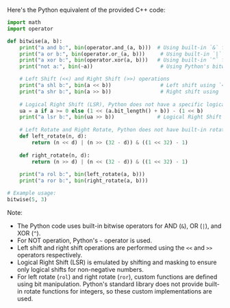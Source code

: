  Here's the Python equivalent of the provided C++ code:

```python
import math
import operator

def bitwise(a, b):
    print("a and b:", bin(operator.and_(a, b)))  # Using built-in `&` for AND operation
    print("a or b:", bin(operator.or_(a, b)))     # Using built-in `|` for OR operation
    print("a xor b:", bin(operator.xor(a, b)))   # Using built-in `^` for XOR operation
    print("not a:", bin(~a))                      # Using Python's bitwise NOT (~)

    # Left Shift (<<) and Right Shift (>>) operations
    print("a shl b:", bin(a << b))                # Left shift using `<<` operator
    print("a shr b:", bin(a >> b))                # Right shift using `>>` operator
    
    # Logical Right Shift (LSR), Python does not have a specific logical right shift, but we can emulate it for positive numbers
    ua = a if a >= 0 else (1 << (a.bit_length() + b)) - (1 << b)
    print("a lsr b:", bin(ua >> b))              # Logical Right Shift emulation
    
    # Left Rotate and Right Rotate, Python does not have built-in rotate functions for integers, but we can use a workaround with bit manipulation
    def left_rotate(n, d):
        return (n << d) | (n >> (32 - d)) & ((1 << 32) - 1)
    
    def right_rotate(n, d):
        return (n >> d) | (n << (32 - d)) & ((1 << 32) - 1)
    
    print("a rol b:", bin(left_rotate(a, b)))
    print("a ror b:", bin(right_rotate(a, b)))

# Example usage:
bitwise(5, 3)
```

Note:
- The Python code uses built-in bitwise operators for AND (`&`), OR (`|`), and XOR (`^`).
- For NOT operation, Python's `~` operator is used.
- Left shift and right shift operations are performed using the `<<` and `>>` operators respectively.
- Logical Right Shift (LSR) is emulated by shifting and masking to ensure only logical shifts for non-negative numbers.
- For left rotate (`rol`) and right rotate (`ror`), custom functions are defined using bit manipulation. Python's standard library does not provide built-in rotate functions for integers, so these custom implementations are used.
